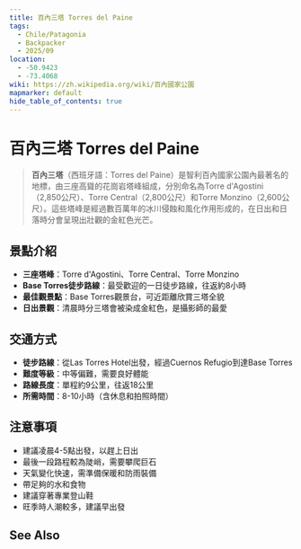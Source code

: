 ```yaml
---
title: 百內三塔 Torres del Paine
tags:
  - Chile/Patagonia
  - Backpacker
  - 2025/09
location:
  - -50.9423
  - -73.4068
wiki: https://zh.wikipedia.org/wiki/百內國家公園
mapmarker: default
hide_table_of_contents: true
---
```


百內三塔 Torres del Paine
========================

> **百內三塔**（西班牙語：Torres del Paine）是智利百內國家公園內最著名的地標，由三座高聳的花崗岩塔峰組成，分別命名為Torre d'Agostini（2,850公尺）、Torre Central（2,800公尺）和Torre Monzino（2,600公尺）。這些塔峰是經過數百萬年的冰川侵蝕和風化作用形成的，在日出和日落時分會呈現出壯觀的金紅色光芒。

## 景點介紹
- **三座塔峰**：Torre d'Agostini、Torre Central、Torre Monzino
- **Base Torres徒步路線**：最受歡迎的一日徒步路線，往返約8小時
- **最佳觀景點**：Base Torres觀景台，可近距離欣賞三塔全貌
- **日出景觀**：清晨時分三塔會被染成金紅色，是攝影師的最愛

## 交通方式
- **徒步路線**：從Las Torres Hotel出發，經過Cuernos Refugio到達Base Torres
- **難度等級**：中等偏難，需要良好體能
- **路線長度**：單程約9公里，往返18公里
- **所需時間**：8-10小時（含休息和拍照時間）

## 注意事項
- 建議凌晨4-5點出發，以趕上日出
- 最後一段路程較為陡峭，需要攀爬巨石
- 天氣變化快速，需準備保暖和防雨裝備
- 帶足夠的水和食物
- 建議穿著專業登山鞋
- 旺季時人潮較多，建議早出發

See Also
--------
